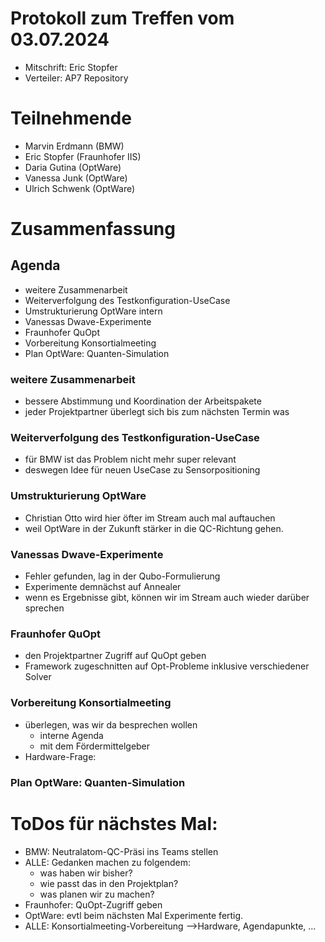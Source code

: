 # Protokoll zum Treffen vom 03.07.2024

* Mitschrift: Eric Stopfer
* Verteiler: AP7 Repository

# Teilnehmende

- Marvin Erdmann (BMW)
- Eric Stopfer (Fraunhofer IIS)
- Daria Gutina (OptWare)
- Vanessa Junk (OptWare)
- Ulrich Schwenk (OptWare)

# Zusammenfassung

## Agenda
- weitere Zusammenarbeit
- Weiterverfolgung des Testkonfiguration-UseCase 
- Umstrukturierung OptWare intern
- Vanessas Dwave-Experimente
- Fraunhofer QuOpt
- Vorbereitung Konsortialmeeting
- Plan OptWare: Quanten-Simulation

### weitere Zusammenarbeit
- bessere Abstimmung und Koordination der Arbeitspakete
- jeder Projektpartner überlegt sich bis zum nächsten Termin was 

### Weiterverfolgung des Testkonfiguration-UseCase 
- für BMW ist das Problem nicht mehr super relevant
- deswegen Idee für neuen UseCase zu Sensorpositioning

### Umstrukturierung OptWare
- Christian Otto wird hier öfter im Stream auch mal auftauchen
- weil OptWare in der Zukunft stärker in die QC-Richtung gehen.

### Vanessas Dwave-Experimente
- Fehler gefunden, lag in der Qubo-Formulierung
- Experimente demnächst auf Annealer
- wenn es Ergebnisse gibt, können wir im Stream auch wieder darüber sprechen

### Fraunhofer QuOpt
- den Projektpartner Zugriff auf QuOpt geben
- Framework zugeschnitten auf Opt-Probleme inklusive verschiedener Solver

### Vorbereitung Konsortialmeeting
- überlegen, was wir da besprechen wollen
	- interne Agenda
	- mit dem Fördermittelgeber
- Hardware-Frage: 

### Plan OptWare: Quanten-Simulation

# ToDos für nächstes Mal:
- BMW: Neutralatom-QC-Präsi ins Teams stellen
- ALLE: Gedanken machen zu folgendem:
	- was haben wir bisher?
	- wie passt das in den Projektplan?
	- was planen wir zu machen?
- Fraunhofer: QuOpt-Zugriff geben
- OptWare: evtl beim nächsten Mal Experimente fertig.
- ALLE: Konsortialmeeting-Vorbereitung -->Hardware, Agendapunkte, ...
